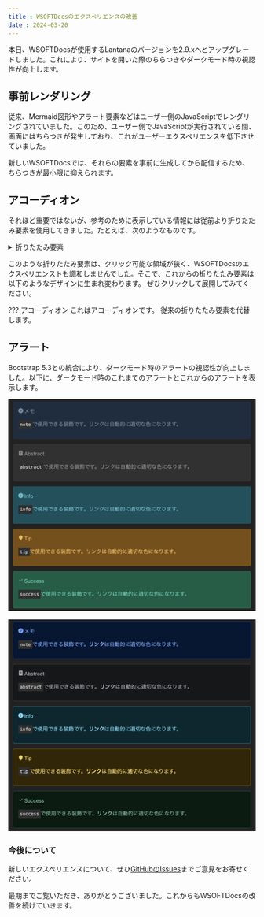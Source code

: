 ```yaml
---
title : WSOFTDocsのエクスペリエンスの改善
date : 2024-03-20
---
```


本日、WSOFTDocsが使用するLantanaのバージョンを2.9.xへとアップグレードしました。これにより、サイトを開いた際のちらつきやダークモード時の視認性が向上します。

## 事前レンダリング
従来、Mermaid図形やアラート要素などはユーザー側のJavaScriptでレンダリングされていました。このため、ユーザー側でJavaScriptが実行されている間、画面にはちらつきが発生しており、これがユーザーエクスペリエンスを低下させていました。

新しいWSOFTDocsでは、それらの要素を事前に生成してから配信するため、ちらつきが最小限に抑えられます。

## アコーディオン
それほど重要ではないが、参考のために表示している情報には従前より折りたたみ要素を使用してきました。たとえば、次のようなものです。

<details class="noaccordion">
  <summary>折りたたみ要素</summary>
  このdetailsはアコーディオンになりません。
</details>

このような折りたたみ要素は、クリック可能な領域が狭く、WSOFTDocsのエクスペリエンストも調和しませんでした。そこで、これからの折りたたみ要素は以下のようなデザインに生まれ変わります。
ぜひクリックして展開してみてください。

??? アコーディオン
    これはアコーディオンです。
    従来の折りたたみ要素を代替します。

## アラート
Bootstrap 5.3との統合により、ダークモード時のアラートの視認性が向上しました。以下に、ダークモード時のこれまでのアラートとこれからのアラートを表示します。

![ダークモード時の従来のアラート](./media/alart-old.png)

![ダークモード時の新しいアラート](./media/alart-new.png)

### 今後について
新しいエクスペリエンスについて、ぜひ[GitHubのIssues](https://github.com/WSOFT-Project/docs/issues)までご意見をお寄せください。

最期までご覧いただき、ありがとうございました。これからもWSOFTDocsの改善を続けていきます。
